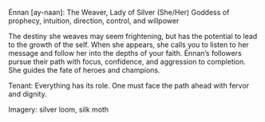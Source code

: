 Énnan [ay-naan]: The Weaver, Lady of Silver (She/Her)
Goddess of prophecy, intuition, direction, control, and willpower

The destiny she weaves may seem frightening, but has the potential to lead to the growth of the self. When she appears, she calls you to listen to her message and follow her into the depths of your faith. Énnan’s followers pursue their path with focus, confidence, and aggression to completion. She guides the fate of heroes and champions.

Tenant: Everything has its role. One must face the path ahead with fervor and dignity.

Imagery: silver loom, silk moth
